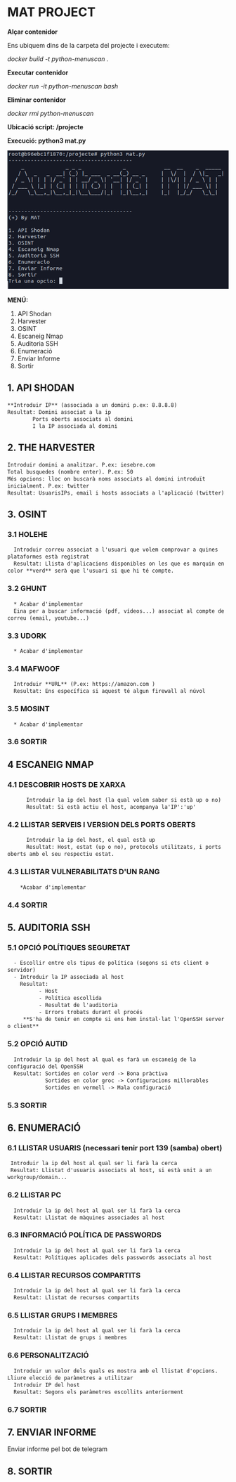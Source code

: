 # MAT PROJECT

**Alçar contenidor**

  Ens ubiquem dins de la carpeta del projecte i executem:

  *docker build -t python-menuscan .*

**Executar contenidor**

  *docker run -it python-menuscan bash*

**Eliminar contenidor**

  *docker rmi python-menuscan*

**Ubicació script: /projecte**

**Execució: python3 mat.py**

<img src="/imatges/mat.png" width="550" title="hover text">

**MENÚ:**
1. API Shodan
2. Harvester
3. OSINT
4. Escaneig Nmap
5. Auditoria SSH
6. Enumeració
7. Enviar Informe
8. Sortir

## 1. API SHODAN
    **Introduir IP** (associada a un domini p.ex: 8.8.8.8)
    Resultat: Domini associat a la ip
            Ports oberts associats al domini
            I la IP associada al domini
## 2. THE HARVESTER
    Introduir domini a analitzar. P.ex: iesebre.com
    Total busquedes (nombre enter). P.ex: 50
    Més opcions: lloc on buscarà noms associats al domini introduït inicialment. P.ex: twitter
    Resultat: UsuarisIPs, email i hosts associats a l'aplicació (twitter)

## 3. OSINT
  ### 3.1 HOLEHE
      Introduir correu associat a l'usuari que volem comprovar a quines plataformes està registrat
      Resultat: Llista d'aplicacions disponibles on les que es marquin en color **verd** serà que l'usuari si que hi té compte.
  ### 3.2 GHUNT
      * Acabar d'implementar
      Eina per a buscar informació (pdf, vídeos...) associat al compte de correu (email, youtube...)

  ### 3.3 UDORK
      * Acabar d'implementar

  ### 3.4 MAFWOOF
      Introduir **URL** (P.ex: https://amazon.com )
      Resultat: Ens específica si aquest té algun firewall al núvol
  ### 3.5 MOSINT
      * Acabar d'implementar 
  ### 3.6 SORTIR
   
## 4 ESCANEIG NMAP
   ### 4.1 DESCOBRIR HOSTS DE XARXA
          Introduir la ip del host (la qual volem saber si està up o no)
          Resultat: Si està actiu el host, acompanya la'IP':'up'
   ### 4.2 LLISTAR SERVEIS I VERSION DELS PORTS OBERTS
          Introduir la ip del host, el qual està up
          Resultat: Host, estat (up o no), protocols utilitzats, i ports oberts amb el seu respectiu estat.
          
   ### 4.3 LLISTAR VULNERABILITATS D'UN RANG
        *Acabar d'implementar
   ### 4.4 SORTIR

## 5. AUDITORIA SSH
  ### 5.1 OPCIÓ POLÍTIQUES SEGURETAT
      - Escollir entre els tipus de política (segons si ets client o servidor)
      - Introduir la IP associada al host
        Resultat:
              - Host
              - Política escollida
              - Resultat de l'auditoria
              - Errors trobats durant el procés
         **S'ha de tenir en compte si ens hem instal·lat l'OpenSSH server o client**      
  ### 5.2 OPCIÓ AUTID
      Introduir la ip del host al qual es farà un escaneig de la configuració del OpenSSH
      Resultat: Sortides en color verd -> Bona pràctiva
                Sortides en color groc -> Configuracions millorables
                Sortides en vermell -> Mala configuració
  ### 5.3 SORTIR

## 6. ENUMERACIÓ
  ### 6.1 LLISTAR USUARIS (necessari tenir port 139 (samba) obert)
     Introduir la ip del host al qual ser li farà la cerca
     Resultat: Llistat d'usuaris associats al host, si està unit a un workgroup/domain...


  ### 6.2 LLISTAR PC
      Introduir la ip del host al qual ser li farà la cerca
      Resultat: Llistat de màquines associades al host

  ### 6.3 INFORMACIÓ POLÍTICA DE PASSWORDS
      Introduir la ip del host al qual ser li farà la cerca
      Resultat: Polítiques aplicades dels passwords associats al host

  ### 6.4 LLISTAR RECURSOS COMPARTITS
      Introduir la ip del host al qual ser li farà la cerca
      Resultat: Llistat de recursos compartits
  ### 6.5 LLISTAR GRUPS I MEMBRES
      Introduir la ip del host al qual ser li farà la cerca
      Resultat: Llistat de grups i membres
  ### 6.6 PERSONALITZACIÓ
      Introduir un valor dels quals es mostra amb el llistat d'opcions. Lliure elecció de paràmetres a utilitzar
      Introduir IP del host
      Resultat: Segons els paràmetres escollits anteriorment
  ### 6.7 SORTIR
 
## 7. ENVIAR INFORME
   Enviar informe pel bot de telegram
## 8. SORTIR

   

